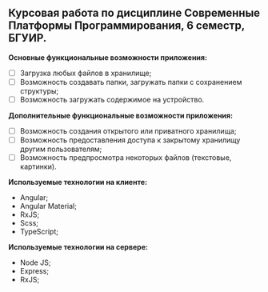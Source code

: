 ## Курсовая работа по дисциплине Современные Платформы Программирования, 6 семестр, БГУИР. ##

**Основные функциональные возможности приложения:**
- [ ] Загрузка любых файлов в хранилище;
- [ ] Возможность создавать папки, загружать папки с сохранением структуры;
- [ ] Возможность загружать содержимое на устройство.

**Дополнительные функциональные возможности приложения:**
- [ ] Возможность создания открытого или приватного хранилища;
- [ ] Возможность предоставления доступа к закрытому хранилищу другим пользователям;
- [ ] Возможность предпросмотра некоторых файлов (текстовые, картинки).

**Используемые технологии на клиенте:**
- Angular;
- Angular Material;
- RxJS;
- Scss;
- TypeScript;

**Используемые технологии на сервере:**
- Node JS;
- Express;
- RxJS;
